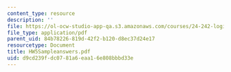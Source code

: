 ```yaml
---
content_type: resource
description: ''
file: https://ol-ocw-studio-app-qa.s3.amazonaws.com/courses/24-242-logic-ii-spring-2004/d9cd239fdc0781a6eaa16e808bbbd33e_HW5Sampleanswers.pdf
file_type: application/pdf
parent_uid: 84b78226-819d-42f2-b120-d8ec37d24e17
resourcetype: Document
title: HW5Sampleanswers.pdf
uid: d9cd239f-dc07-81a6-eaa1-6e808bbbd33e
---
```

